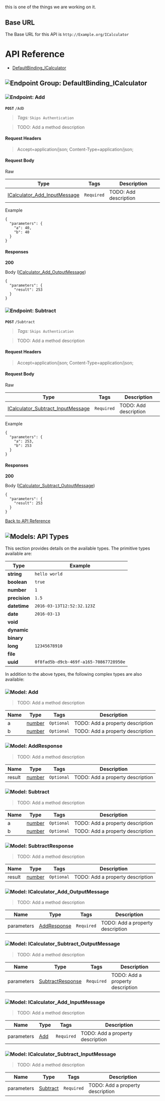 # 

this is one of the things we are working on it.



## Base URL

The Base URL for this API is `http://Example.org/ICalculator`









# <a name="api_reference"></a>API Reference

* [DefaultBinding_ICalculator](#default_binding_i_calculator)

## <a name="default_binding_i_calculator"></a>![Endpoint Group: ](https://apidocs.io/img/class.png "DefaultBinding_ICalculator") DefaultBinding_ICalculator


### <a name="add"></a>![Endpoint: ](https://apidocs.io/img/method.png "Add") Add


**`POST`** `/AdD`

> *Tags:*  ``` Skips Authentication ``` 

> TODO: Add a method description




#### Request Headers
>Accept=application/json;
>Content-Type=application/json;

#### Request Body
Raw 

|  Type | Tags | Description |
| ------| ---- |-------------| 
| [ICalculator_Add_InputMessage](#i_calculator_add_input_message) |  ``` Required ```  | TODO: Add description | 

 Example 
``` 
{
  "parameters": {
    "a": 40,
    "b": 40
  }
}
``` 

#### Responses
**200** 


Body ([ICalculator_Add_OutputMessage](#i_calculator_add_output_message)) 
```
{
  "parameters": {
    "result": 253
  }
}
```


### <a name="subtract"></a>![Endpoint: ](https://apidocs.io/img/method.png "Subtract") Subtract


**`POST`** `/Subtract`

> *Tags:*  ``` Skips Authentication ``` 

> TODO: Add a method description




#### Request Headers
>Accept=application/json;
>Content-Type=application/json;

#### Request Body
Raw 

|  Type | Tags | Description |
| ------| ---- |-------------| 
| [ICalculator_Subtract_InputMessage](#i_calculator_subtract_input_message) |  ``` Required ```  | TODO: Add description | 

 Example 
``` 
{
  "parameters": {
    "a": 253,
    "b": 253
  }
}
``` 

#### Responses
**200** 


Body ([ICalculator_Subtract_OutputMessage](#i_calculator_subtract_output_message)) 
```
{
  "parameters": {
    "result": 253
  }
}
```


[Back to API Reference](#api_reference)

## <a name="api_types"></a>![Models: ](https://apidocs.io/img/class.png "API Types") API Types

This section provides details on the available types. The primitive types available are:

| Type | Example |
| ---- | -------- |
| **string** | `hello world` |
| **boolean** |	`true` |
| **number** | `1` |
| **precision** | `1.5` |
| **datetime** | `2016-03-13T12:52:32.123Z` |
| **date** | `2016-03-13` |
|**void** | |
| **dynamic** | |
| **binary** | |
| **long** | `12345678910` |
| **file** | |
| **uuid** | `0f8fad5b-d9cb-469f-a165-70867728950e` |


In addition to the above types, the following complex types are also available:
### <a name="add"></a>![Model: ](https://apidocs.io/img/method.png "Add") Add



> TODO: Add a method description




| Name | Type | Tags | Description |
|-----------|------| ---- |-------------| 
| a | [number](#api_types) |  ``` Optional ```  | TODO: Add a property description | 
| b | [number](#api_types) |  ``` Optional ```  | TODO: Add a property description | 




### <a name="add_response"></a>![Model: ](https://apidocs.io/img/method.png "AddResponse") AddResponse



> TODO: Add a method description




| Name | Type | Tags | Description |
|-----------|------| ---- |-------------| 
| result | [number](#api_types) |  ``` Optional ```  | TODO: Add a property description | 




### <a name="subtract"></a>![Model: ](https://apidocs.io/img/method.png "Subtract") Subtract



> TODO: Add a method description




| Name | Type | Tags | Description |
|-----------|------| ---- |-------------| 
| a | [number](#api_types) |  ``` Optional ```  | TODO: Add a property description | 
| b | [number](#api_types) |  ``` Optional ```  | TODO: Add a property description | 




### <a name="subtract_response"></a>![Model: ](https://apidocs.io/img/method.png "SubtractResponse") SubtractResponse



> TODO: Add a method description




| Name | Type | Tags | Description |
|-----------|------| ---- |-------------| 
| result | [number](#api_types) |  ``` Optional ```  | TODO: Add a property description | 




### <a name="i_calculator_add_output_message"></a>![Model: ](https://apidocs.io/img/method.png "ICalculator_Add_OutputMessage") ICalculator_Add_OutputMessage



> TODO: Add a method description




| Name | Type | Tags | Description |
|-----------|------| ---- |-------------| 
| parameters | [AddResponse](#add_response) |  ``` Required ```  | TODO: Add a property description | 




### <a name="i_calculator_subtract_output_message"></a>![Model: ](https://apidocs.io/img/method.png "ICalculator_Subtract_OutputMessage") ICalculator_Subtract_OutputMessage



> TODO: Add a method description




| Name | Type | Tags | Description |
|-----------|------| ---- |-------------| 
| parameters | [SubtractResponse](#subtract_response) |  ``` Required ```  | TODO: Add a property description | 




### <a name="i_calculator_add_input_message"></a>![Model: ](https://apidocs.io/img/method.png "ICalculator_Add_InputMessage") ICalculator_Add_InputMessage



> TODO: Add a method description




| Name | Type | Tags | Description |
|-----------|------| ---- |-------------| 
| parameters | [Add](#add) |  ``` Required ```  | TODO: Add a property description | 




### <a name="i_calculator_subtract_input_message"></a>![Model: ](https://apidocs.io/img/method.png "ICalculator_Subtract_InputMessage") ICalculator_Subtract_InputMessage



> TODO: Add a method description




| Name | Type | Tags | Description |
|-----------|------| ---- |-------------| 
| parameters | [Subtract](#subtract) |  ``` Required ```  | TODO: Add a property description |

